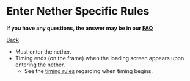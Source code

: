 # Enter Nether Specific Rules

**If you have any questions, the answer may be in our
[FAQ](https://www.speedrun.com/mcbe/thread/vdv9t)**

[Back](../README.md)

* Must enter the nether.
* Timing ends (on the frame) when the loading screen appears upon entering the
nether.
	- See the [timing rules](../global/README.md#timing-rules) regarding
	when timing begins.
